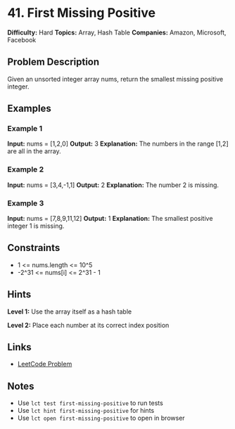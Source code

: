 # 41. First Missing Positive

**Difficulty:** Hard
**Topics:** Array, Hash Table
**Companies:** Amazon, Microsoft, Facebook

## Problem Description

Given an unsorted integer array nums, return the smallest missing positive integer.

## Examples

### Example 1
**Input:** nums = [1,2,0]
**Output:** 3
**Explanation:** The numbers in the range [1,2] are all in the array.

### Example 2
**Input:** nums = [3,4,-1,1]
**Output:** 2
**Explanation:** The number 2 is missing.

### Example 3
**Input:** nums = [7,8,9,11,12]
**Output:** 1
**Explanation:** The smallest positive integer 1 is missing.

## Constraints

- 1 <= nums.length <= 10^5
- -2^31 <= nums[i] <= 2^31 - 1



## Hints

**Level 1:** Use the array itself as a hash table

**Level 2:** Place each number at its correct index position

## Links

- [LeetCode Problem](https://leetcode.com/problems/first-missing-positive/)

## Notes

- Use `lct test first-missing-positive` to run tests
- Use `lct hint first-missing-positive` for hints
- Use `lct open first-missing-positive` to open in browser